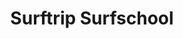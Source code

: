 ---
title: "Surftrip Surfschool"
url: /soorts-hossegor/surftrip-surfschool/
shop: location de stockage
---